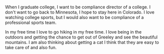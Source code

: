 <!DOCTYPE html>
<html lang="en">
  
<head>
   <meta charset="utf-8">
   <meta name="viewpoint" content="width=device-width">
 <title>BACS 200 - Page Template</title>
</head>
 
 <body>
    <h1<HTML Page</h1>
    <p>When I graduate college, I want to be compliance director of a college. I don't want to go back to Minnesota, I hope to stay here in Colorado. I love watching college sports, but I would also want to be compliance of a professional sports team.</p>
    <p>In my free time I love to go hiking in my free time. I love being in the outdoors and getting the chance to get out of Greeley and see the beautiful mountains. I am also thinking about getting a cat I think that they are easy to take care of and also fun.</p>
</body>
    
</html>
    
